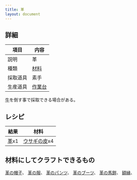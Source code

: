```yaml
---
title: 革
layout: document
---
```

## 詳細

|項目|内容|
|---|---|
|説明|革|
|種類|[材料](材料)|
|採取道具|素手|
|生産道具|[作業台](作業台)|

[牛](牛)を倒す事で採取できる場合がある。


## レシピ

|結果|材料|
|---|---|
|[革](革)x1|[ウサギの皮](ウサギの皮)x4|

## 材料にしてクラフトできるもの

[革の帽子](革の帽子)、
[革の服](革の服)、
[革のパンツ](革のパンツ)、
[革のブーツ](革のブーツ)、
[革の馬鎧](革の馬鎧)、
[額縁](額縁)、
